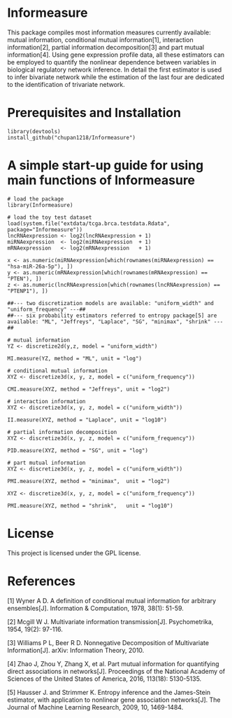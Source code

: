 # Informeasure
This package compiles most information measures currently available: mutual information, conditional mutual information[1], interaction information[2], partial information decomposition[3] and part mutual information[4]. Using gene expression profile data, all these estimators can be employed to quantify the nonlinear dependence between variables in biological regulatory network inference. In detail the first estimator is used to infer bivariate network while the estimation of the last four are dedicated to the identification of trivariate network.

# Prerequisites and Installation
```{r echo=FALSE, results='hide', message=FALSE}
library(devtools)
install_github("chupan1218/Informeasure")
```

# A simple start-up guide for using main functions of Informeasure
```{r echo=FALSE, results='hide', message=FALSE}
# load the package
library(Informeasure)

# load the toy test dataset 
load(system.file("extdata/tcga.brca.testdata.Rdata", package="Informeasure"))
lncRNAexpression <- log2(lncRNAexpression + 1)
miRNAexpression  <- log2(miRNAexpression  + 1)
mRNAexpression   <- log2(mRNAexpression   + 1)

x <- as.numeric(miRNAexpression[which(rownames(miRNAexpression) == "hsa-miR-26a-5p"), ])
y <- as.numeric(mRNAexpression[which(rownames(mRNAexpression) == "PTEN"), ])
z <- as.numeric(lncRNAexpression[which(rownames(lncRNAexpression) == "PTENP1"), ])

##--- two discretization models are available: "uniform_width" and "uniform_frequency" ---##
##--- six probability estimators referred to entropy package[5] are available: "ML", "Jeffreys", "Laplace", "SG", "minimax", "shrink" ---##

# mutual information
YZ <- discretize2d(y,z, model = "uniform_width")

MI.measure(YZ, method = "ML", unit = "log")

# conditional mutual information
XYZ <- discretize3d(x, y, z, model = c("uniform_frequency"))

CMI.measure(XYZ, method = "Jeffreys", unit = "log2")

# interaction information
XYZ <- discretize3d(x, y, z, model = c("uniform_width"))

II.measure(XYZ, method = "Laplace", unit = "log10")

# partial information decomposition
XYZ <- discretize3d(x, y, z, model = c("uniform_frequency"))

PID.measure(XYZ, method = "SG", unit = "log")

# part mutual information
XYZ <- discretize3d(x, y, z, model = c("uniform_width"))

PMI.measure(XYZ, method = "minimax",  unit = "log2")

XYZ <- discretize3d(x, y, z, model = c("uniform_frequency"))

PMI.measure(XYZ, method = "shrink",   unit = "log10")

```

# License
This project is licensed under the GPL license.

# References
[1] Wyner A D. A definition of conditional mutual information for arbitrary ensembles[J]. Information & Computation, 1978, 38(1): 51-59.

[2] Mcgill W J. Multivariate information transmission[J]. Psychometrika, 1954, 19(2): 97-116. 

[3] Williams P L, Beer R D. Nonnegative Decomposition of Multivariate Information[J]. arXiv: Information Theory, 2010.

[4] Zhao J, Zhou Y, Zhang X, et al. Part mutual information for quantifying direct associations in networks[J]. Proceedings of the National Academy of Sciences of the United States of America, 2016, 113(18): 5130-5135.

[5] Hausser J. and Strimmer K. Entropy inference and the James-Stein estimator, with application to nonlinear gene association networks[J]. The Journal of Machine Learning Research, 2009, 10, 1469-1484.
